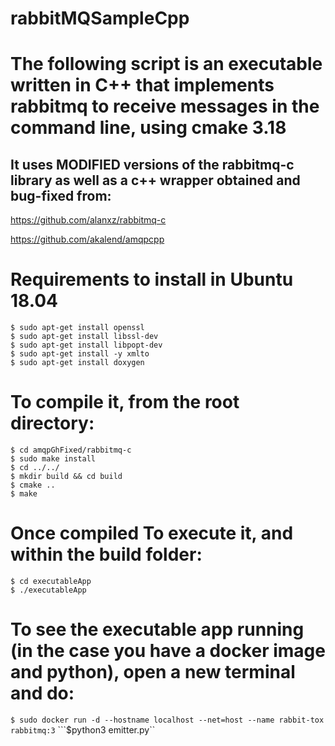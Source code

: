 # rabbitMQSampleCpp

# The following script is an executable written in C++ that implements rabbitmq to receive messages in the command line, using cmake 3.18

## It uses MODIFIED versions of the rabbitmq-c library as well as a c++ wrapper obtained and bug-fixed from:
https://github.com/alanxz/rabbitmq-c

https://github.com/akalend/amqpcpp

# Requirements to install in Ubuntu 18.04
```
$ sudo apt-get install openssl
$ sudo apt-get install libssl-dev
$ sudo apt-get install libpopt-dev
$ sudo apt-get install -y xmlto
$ sudo apt-get install doxygen
```
# To compile it, from the root directory:
```
$ cd amqpGhFixed/rabbitmq-c
$ sudo make install
$ cd ../../
$ mkdir build && cd build
$ cmake ..
$ make
```

# Once compiled To execute it, and within the build folder:
```
$ cd executableApp
$ ./executableApp
```

# To see the executable app running (in the case you have a docker image and python), open a new terminal and do:
```$ sudo docker run -d --hostname localhost --net=host --name rabbit-tox rabbitmq:3```
```$python3 emitter.py``
